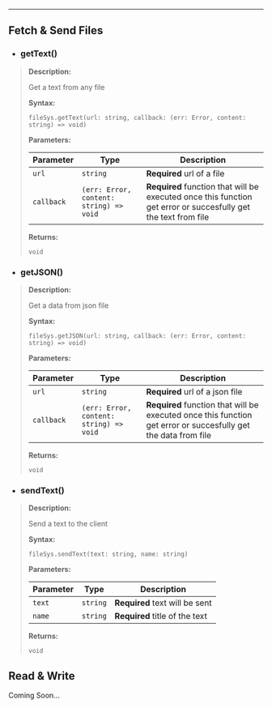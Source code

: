___

## **Fetch & Send Files**

- ### **getText()**

> **Description:**
>
> Get a text from any file
>
> **Syntax:**
>
> `fileSys.getText(url: string, callback: (err: Error, content: string) => void)`
>
> **Parameters:**
>
> Parameter | Type     | Description
> --------- | -------- | --------------------------  
> `url` | `string` | **Required** url of a file
> `callback` | `(err: Error, content: string) => void` | **Required** function that will be executed once this function get error or succesfully get the text from file
>
> **Returns:**
>
> `void`

- ### **getJSON()**

> **Description:**
>
> Get a data from json file
>
> **Syntax:**
>
> `fileSys.getJSON(url: string, callback: (err: Error, content: string) => void)`
>
> **Parameters:**
>
> Parameter | Type     | Description
> --------- | -------- | --------------------------  
> `url` | `string` | **Required** url of a json file
> `callback` | `(err: Error, content: string) => void` | **Required** function that will be executed once this function get error or succesfully get the data from file
>
> **Returns:**
>
> `void`

- ### **sendText()**

> **Description:**
>
> Send a text to the client
>
> **Syntax:**
>
> `fileSys.sendText(text: string, name: string)`
>
> **Parameters:**
>
> Parameter | Type     | Description
> --------- | -------- | --------------------------  
> `text` | `string` | **Required** text will be sent
> `name` | `string` | **Required** title of the text
>
> **Returns:**
>
> `void`

## **Read & Write**

Coming Soon...
